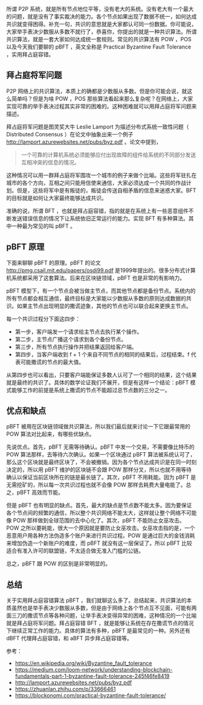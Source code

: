 所谓 P2P 系统，就是所有节点地位平等，没有老大的系统。没有老大有一个最大的问题，就是没有了事实裁决的能力。各个节点如果出现了数据不统一，如何达成共识就变得困得。补充一句，共识的意思就是大家都认可同一份数据。你可能说，大家举手表决少数服从多数不就行了，恭喜你，你提出的就是一种共识算法。所谓共识算法，就是一套大家如何达成统一套规则。常见的共识算法有 POW ，POS 以及今天我们要聊的 pBFT ，英文全称是 Practical Byzantine Fault Tolerance ，实用拜占庭容错。

## 拜占庭将军问题

P2P 网络上的共识算法，本质上的确都是少数服从多数。但是你可能会说，就这么简单吗？但是为啥 POW ，POS 那些算法看起来那么复杂呢？在网络上，大家实现可靠的举手表决过程其实非常的困难的。这种困难就可以用拜占庭将军问题来描述。

拜占庭将军问题是图灵奖大牛 Leslie Lamport 为描述分布式系统一致性问题（ Distributed Consensus ）在论文中抽象出来一个例子 http://lamport.azurewebsites.net/pubs/byz.pdf 。论文中提到，

> 一个可靠的计算机系统必须能够应付出现故障的组件给系统的不同部分发送互相冲突的信息的情况。

这种情况可以用一群拜占庭将军围攻一个城市的例子来做个比喻。这些将军驻扎在城市的各个方向，互相之间只能用信使来通信，大家必须达成一个共同的作战计划。但是，这些将军中是有叛徒的，叛徒会传送自相矛盾的信息来迷惑大家。BFT 的目标就是如何让大家最终能够达成共识。

准确的说，所谓 BFT ，也就是拜占庭容错，指的就是在系统上有一些恶意组件不断发送错误信息的情况下让系统依旧正常运行的能力。实现 BFT 有多种算法。其中一种最为常见的叫 pBFT 。

## pBFT 原理

下面来聊聊 pBFT 的原理。pBFT 的论文 http://pmg.csail.mit.edu/papers/osdi99.pdf 是1999年提出的。很多分布式计算机系统都采用了这套算法。后来在区块链领域，pBFT 也是非常的有影响力。

pBFT 模型下，有一个节点会被当做主节点，而其他节点都是备份节点。系统内的所有节点都会相互通信，最终目标是大家能以少数服从多数的原则达成数据的共识。如果主节点出现明显的撒谎迹象，其他的节点也可以联合起来更换主节点。

每一个共识过程分下面这四步：

- 第一步，客户端发一个请求给主节点去执行某个操作。
- 第二步，主节点广播这个请求到各个备份节点。
- 第三步，所有节点执行操作并把结果返回给客户端。
- 第四步，当客户端收到 f + 1 个来自不同节点的相同的结果后，过程结束。f 代表可能撒谎的节点的最大值。

从第四步也可以看出，只要客户端能保证多数人认可了一个相同的结果，这个结果就是最终的共识了。具体的数学论证我们不展开，但是有这样一个结论：pBFT 模式能够工作的前提是系统上撒谎的节点不能超过总节点数的三分之一。

## 优点和缺点

pBFT 被用在区块链领域做共识算法，所以我们最后就来讨论一下它跟最常用的 POW 算法对比起来，有哪些优缺点。

先说优点。首先，pBFT 无需等待确认。pBFT 中发一个交易，不需要像比特币的 POW 算法那样，去等待六次确认。如果一个区块通过 pBFT 算法被系统认可了，那么这个区块就是最终区块了，不会被撤销。因为各个节点达成共识是在同一时刻决定的，所以用 pBFT 维护的区块链不会跟 POW 那样分叉，所以也就不用等待确认以保证当前区块所在的链是最长链了。其次，pBFT 不用耗能。因为 pBFT 是无需挖矿的，所以每一次共识过程也就不会像 POW 那样去耗费大量电能了。总之，pBFT 高效而节能。

但是 pBFT 也有明显的缺点。首先，最大的缺点是节点数不能太多。因为要保证各个节点间的频繁的通信，所以整个共识网络不能太大，这样就让整个网络不可能像 POW 那样做到全球范围的去中心化了。其次，pBFT 不能防止女巫攻击。POW 之所以要耗能，很大一个原因就是要防止女巫攻击。女巫攻击指的是，一个恶意用户用各种方法伪造多个账户来进行共识过程。POW 是通过巨大的金钱消耗来增加伪造一个新账户的难度，而 pBFT 就没有这一层保证了。所以 pBFT 比较适合有准入许可的联盟链，不太适合做无准入门槛的公链。

总之，pBFT 跟 POW 的区别是非常明显的。

## 总结

关于实用拜占庭容错算法 pBFT ，我们就聊这么多了。总结起来，共识算法的本质虽然也是举手表决少数服从多数，但是由于网络上各个节点互不见面，可能有两面三刀的撒谎节点等各种问题，让举手表决变得异常的困难，这种情况的一个比喻就是拜占庭将军问题。拜占庭容错 BFT ，就是能够让系统在存在撒谎节点的情况下继续正常工作的能力。具体的算法有多种，pBFT 是最常见的一种。另外还有 dBFT 代理拜占庭容错，和 aBFT 异步拜占庭容错等。

参考：

- https://en.wikipedia.org/wiki/Byzantine_fault_tolerance
- https://medium.com/loom-network/understanding-blockchain-fundamentals-part-1-byzantine-fault-tolerance-245f46fe8419
- http://lamport.azurewebsites.net/pubs/byz.pdf
- https://zhuanlan.zhihu.com/p/33666461
- https://blockonomi.com/practical-byzantine-fault-tolerance/
